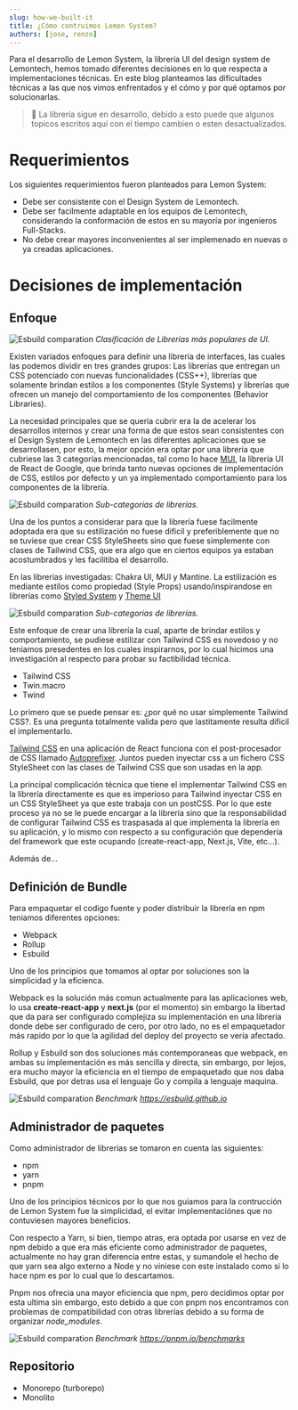 ```yaml
---
slug: how-we-built-it
title: ¿Cómo contruimos Lemon System?
authors: [jose, renzo]
---
```


Para el desarrollo de Lemon System, la librería UI del design system de Lemontech, hemos tomado diferentes decisiones en lo que respecta a implementaciones técnicas. En este blog planteamos las dificultades técnicas a las que nos vimos enfrentados y el cómo y por qué optamos por solucionarlas.

<!--truncate-->

> 🚧 La librería sigue en desarrollo, debido a esto puede que algunos topicos escritos aquí con el tiempo cambien o esten desactualizados.


# Requerimientos

Los siguientes requerimientos fueron planteados para Lemon System:

- Debe ser consistente con el Design System de Lemontech.
- Debe ser facilmente adaptable en los equipos de Lemontech, considerando la conformación de estos en su mayoría por ingenieros Full-Stacks.
- No debe crear mayores inconvenientes al ser implemenado en nuevas o ya creadas aplicaciones.

# Decisiones de implementación 

## Enfoque

![Esbuild comparation](./ui-libraries.png)
*Clasificación de Librerías más populares de UI.*

Existen variados enfoques para definir una librería de interfaces, las cuales las podemos dividir en tres grandes grupos: Las librerías que entregan un CSS potenciado con nuevas funcionalidades (CSS++), librerías que solamente brindan estilos a los componentes (Style Systems) y librerías que ofrecen un manejo del comportamiento de los componentes (Behavior Libraries).

La necesidad principales que se quería cubrir era la de acelerar los desarrollos internos y crear una forma de que estos sean consistentes con el Design System de Lemontech en las diferentes aplicaciones que se desarrollasen, por esto, la mejor opción era optar por una librería que cubriese las 3 categorías mencionadas, tal como lo hace [MUI](https://mui.com), la librería UI de React de Google, que brinda tanto nuevas opciones de implementación de CSS, estilos por defecto y un ya implementado comportamiento para los componentes de la librería. 

![Esbuild comparation](./librarie-subcategories.png)
*Sub-categorias de librerías.*

Una de los puntos a considerar para que la librería fuese facilmente adoptada era que su estilización no fuese dificil y preferiblemente que no se tuviese que crear CSS StyleSheets sino que fuese simplemente con clases de Tailwind CSS, que era algo que en ciertos equipos ya estaban acostumbrados y les facilitiba el desarrollo.

En las librerías investigadas: Chakra UI, MUI y Mantine. La estilización es mediante estilos como propiedad (Style Props) usando/inspirandose en librerías como [Styled System](https://styled-system.com) y [Theme UI](https://theme-ui.com)

![Esbuild comparation](./code-comparation.png)
*Sub-categorias de librerías.*

Este enfoque de crear una librería la cual, aparte de brindar estilos y comportamiento, se pudiese estilizar con Tailwind CSS es novedoso y no teniamos presedentes en los cuales inspirarnos, por lo cual hicimos una investigación al respecto para probar su factibilidad técnica.

- Tailwind CSS
- Twin.macro
- Twind

Lo primero que se puede pensar es: ¿por qué no usar simplemente Tailwind CSS?. Es una pregunta totalmente valida pero que lastitamente resulta dificil el implementarlo. 

[Tailwind CSS](https://tailwindcss.com) en una aplicación de React funciona con el post-procesador de CSS llamado [Autoprefixer](https://autoprefixer.github.io). Juntos pueden inyectar css a un fichero CSS StyleSheet con las clases de Tailwind CSS que son usadas en la app.

La principal complicación técnica que tiene el implementar Tailwind CSS en la librería directamente es que es imperioso para Tailwind inyectar CSS en un CSS StyleSheet ya que este trabaja con un postCSS. Por lo que este proceso ya no se le puede encargar a la librería sino que la responsabilidad de configurar Tailwind CSS es traspasada al que implementa la librería en su aplicación, y lo mismo con respecto a su configuración que dependería del framework que este ocupando (create-react-app, Next.js, Vite, etc...). 

Además de...


## Definición de Bundle

Para empaquetar el codigo fuente y poder distribuir la librería en npm teniamos diferentes opciones:

- Webpack
- Rollup
- Esbuild

Uno de los principios que tomamos al optar por soluciones son la simplicidad y la eficienca. 

Webpack es la solución más comun actualmente para las aplicaciones web, lo usa **create-react-app** y **next.js** (por el momento) sin embargo la libertad que da para ser configurado complejiza su implementación en una librería donde debe ser configurado de cero, por otro lado, no es el empaquetador más rapido por lo que la agilidad del deploy del proyecto se vería afectado. 

Rollup y Esbuild son dos soluciones más contemporaneas que webpack, en ambas su implementación es más sencilla y directa, sin embargo, por lejos, era mucho mayor la eficiencia en el tiempo de empaquetado que nos daba Esbuild, que por detras usa el lenguaje Go y compila a lenguaje maquina.

 ![Esbuild comparation](./esbuild-comparation.png)
*Benchmark https://esbuild.github.io*

## Administrador de paquetes

Como administrador de librerías se tomaron en cuenta las siguientes:

- npm
- yarn
- pnpm

Uno de los principios técnicos por lo que nos guiamos para la contrucción de Lemon System fue la simplicidad, el evitar implementaciónes que no contuviesen mayores beneficios.

Con respecto a Yarn, si bien, tiempo atras, era optada por usarse en vez de npm debido a que era más eficiente como administrador de paquetes, actualmente no hay gran diferencía entre estas, y sumandole el hecho de que yarn sea algo externo a Node y no viniese con este instalado como si lo hace npm es por lo cual que lo descartamos.

Pnpm nos ofrecia una mayor eficiencia que npm, pero decidimos optar por esta ultima sin embargo, esto debido a que con pnpm nos encontramos con problemas de compatibilidad con otras librerías debido a su forma de organizar *node_modules*.

 ![Esbuild comparation](./packages-comparation.png)
 *Benchmark https://pnpm.io/benchmarks*


## Repositorio

- Monorepo (turborepo)
- Monolito
